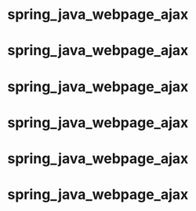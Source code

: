 # spring_java_webpage_ajax
# spring_java_webpage_ajax
# spring_java_webpage_ajax
# spring_java_webpage_ajax
# spring_java_webpage_ajax
# spring_java_webpage_ajax
